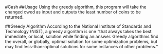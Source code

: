 #Cash
##Usage
Using the greedy algorithm, this program will take the changed owed as input and outputs the least number of coins to be returned.

##Greedy Algorithm
According to the National Institute of Standards and Technology (NIST), a greedy algorithm is one “that always takes the best immediate, or local, solution while finding an answer. Greedy algorithms find the overall, or globally, optimal solution for some optimization problems, but may find less-than-optimal solutions for some instances of other problems.”
